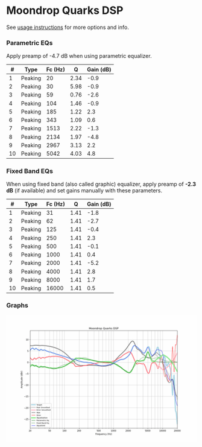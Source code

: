# Moondrop Quarks DSP
See [usage instructions](https://github.com/jaakkopasanen/AutoEq#usage) for more options and info.

### Parametric EQs
Apply preamp of -4.7 dB when using parametric equalizer.

|   # | Type    |   Fc (Hz) |    Q |   Gain (dB) |
|-----|---------|-----------|------|-------------|
|   1 | Peaking |        20 | 2.34 |        -0.9 |
|   2 | Peaking |        30 | 5.98 |        -0.9 |
|   3 | Peaking |        59 | 0.76 |        -2.6 |
|   4 | Peaking |       104 | 1.46 |        -0.9 |
|   5 | Peaking |       185 | 1.22 |         2.3 |
|   6 | Peaking |       343 | 1.09 |         0.6 |
|   7 | Peaking |      1513 | 2.22 |        -1.3 |
|   8 | Peaking |      2134 | 1.97 |        -4.8 |
|   9 | Peaking |      2967 | 3.13 |         2.2 |
|  10 | Peaking |      5042 | 4.03 |         4.8 |

### Fixed Band EQs
When using fixed band (also called graphic) equalizer, apply preamp of **-2.3 dB** (if available) and set gains manually with these parameters.

|   # | Type    |   Fc (Hz) |    Q |   Gain (dB) |
|-----|---------|-----------|------|-------------|
|   1 | Peaking |        31 | 1.41 |        -1.8 |
|   2 | Peaking |        62 | 1.41 |        -2.7 |
|   3 | Peaking |       125 | 1.41 |        -0.4 |
|   4 | Peaking |       250 | 1.41 |         2.3 |
|   5 | Peaking |       500 | 1.41 |        -0.1 |
|   6 | Peaking |      1000 | 1.41 |         0.4 |
|   7 | Peaking |      2000 | 1.41 |        -5.2 |
|   8 | Peaking |      4000 | 1.41 |         2.8 |
|   9 | Peaking |      8000 | 1.41 |         1.7 |
|  10 | Peaking |     16000 | 1.41 |         0.5 |

### Graphs
![](./Moondrop%20Quarks%20DSP.png)
